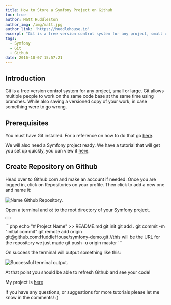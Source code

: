 ```yaml
---
title: How to Store a Symfony Project on Github
toc: true
author: Matt Huddleston
author_img: /img/matt.jpg
author_link: 'https://huddlehouse.io'
excerpt: "Git is a free version control system for any project, small or large. Git allows multiple people to work on the same code base at the same time using branches. While also saving a versioned copy of your work, in case something were to go wrong."
tags:
  - Symfony
  - Git
  - Github
date: 2016-10-07 15:57:21
---
```

## Introduction

Git is a free version control system for any project, small or large. Git allows multiple people to work on the same code base at the same time using branches. While also saving a versioned copy of your work, in case something were to go wrong. 

## Prerequisites

You must have Git installed. For a reference on how to do that go [here](https://git-scm.com/book/en/v2/Getting-Started-Installing-Git).

We will also need a Symfony project ready. We have a tutorial that will get you set up quickly, you can view it [here](https://progblog.io/Symfony-3-1-Up-and-Running-in-60-Seconds/).

## Create Repository on Github

Head over to Github.com and make an account if needed. Once you are logged in, click on Repositories on your profile. Then click to add a new one and name it:

![Name Github Repository.](New_Repository.png)

Open a terminal and `cd` to the root directory of your Symfony project.

<button class="right copy btn" data-clipboard-target="#symfony"><i class="fa fa-clipboard"></i></button>
<div id='symfony'>
```php
echo "# Project Name" >> README.md
git init
git add .
git commit -m "initial commit"
git remote add origin git@github.com:HuddleHouse/symfony-demo.git //this will be the URL for the repository we just made
git push -u origin master
```
</div>

On success the terminal will output something like this:

![Successful terminal output.](terminal.png)

At that point you should be able to refresh Github and see your code!

My project is [here](https://github.com/HuddleHouse/symfony-demo)


If you have any questions, or suggestions for more tutorials please let me know in the comments! :)